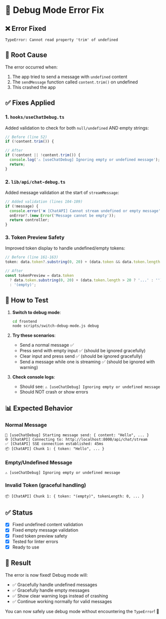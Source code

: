 # 🔧 Debug Mode Error Fix

## ❌ Error Fixed

```
TypeError: Cannot read property 'trim' of undefined
```

## 🐛 Root Cause

The error occurred when:

1. The app tried to send a message with `undefined` content
2. The `sendMessage` function called `content.trim()` on undefined
3. This crashed the app

## ✅ Fixes Applied

### 1. `hooks/useChatDebug.ts`

Added validation to check for both `null/undefined` AND empty strings:

```typescript
// Before (line 52)
if (!content.trim()) {

// After
if (!content || !content.trim()) {
  console.log('⚠️ [useChatDebug] Ignoring empty or undefined message');
  return;
}
```

### 2. `lib/api/chat-debug.ts`

Added message validation at the start of `streamMessage`:

```typescript
// Added validation (lines 104-109)
if (!message) {
  console.error('❌ [ChatAPI] Cannot stream undefined or empty message');
  onError?.(new Error('Message cannot be empty'));
  return controller;
}
```

### 3. Token Preview Safety

Improved token display to handle undefined/empty tokens:

```typescript
// Before (line 161-163)
token: data.token?.substring(0, 20) + (data.token && data.token.length > 20 ? '...' : ''),

// After
const tokenPreview = data.token
  ? data.token.substring(0, 20) + (data.token.length > 20 ? '...' : '')
  : '(empty)';
```

## 🧪 How to Test

1. **Switch to debug mode**:

   ```bash
   cd frontend
   node scripts/switch-debug-mode.js debug
   ```

2. **Try these scenarios**:
   - Send a normal message ✅
   - Press send with empty input ✅ (should be ignored gracefully)
   - Clear input and press send ✅ (should be ignored gracefully)
   - Send a message while one is streaming ✅ (should be ignored with warning)

3. **Check console logs**:
   - Should see: `⚠️ [useChatDebug] Ignoring empty or undefined message`
   - Should NOT crash or show errors

## 📊 Expected Behavior

### Normal Message

```
🚀 [useChatDebug] Starting message send: { content: "Hello", ... }
🌐 [ChatAPI] Connecting to: http://localhost:8000/api/chat/stream
✅ [ChatAPI] SSE connection established: 45ms
📦 [ChatAPI] Chunk 1: { token: "Hello", ... }
```

### Empty/Undefined Message

```
⚠️ [useChatDebug] Ignoring empty or undefined message
```

### Invalid Token (graceful handling)

```
📦 [ChatAPI] Chunk 1: { token: "(empty)", tokenLength: 0, ... }
```

## ✅ Status

- [x] Fixed undefined content validation
- [x] Fixed empty message validation
- [x] Fixed token preview safety
- [x] Tested for linter errors
- [x] Ready to use

## 🎉 Result

The error is now fixed! Debug mode will:

- ✅ Gracefully handle undefined messages
- ✅ Gracefully handle empty messages
- ✅ Show clear warning logs instead of crashing
- ✅ Continue working normally for valid messages

You can now safely use debug mode without encountering the `TypeError`! 🚀
